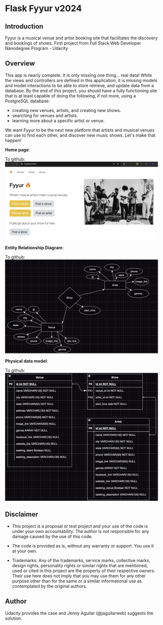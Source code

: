 # Flask Fyyur v2024

## Introduction
Fyyur is a musical venue and artist booking site that facilitates the discovery and bookings of shows. First project from Full Stack Web Developer Nanodegree Program - Udacity


## Overview
This app is nearly complete. It is only missing one thing… real data! While the views and controllers are defined in this application, it is missing models and model interactions to be able to store retrieve, and update data from a database. By the end of this project, you should have a fully functioning site that is at least capable of doing the following, if not more, using a PostgreSQL database:

- creating new venues, artists, and creating new shows.
- searching for venues and artists.
- learning more about a specific artist or venue.

We want Fyyur to be the next new platform that artists and musical venues can use to find each other, and discover new music shows. Let's make that happen!

**Home page**:

To github:
![imagen](https://github.com/jaguilarweb/flask-fyyur/blob/master/resources/home-page.png)

**Entity Relationship Diagram**:

To github:
![imagen](https://github.com/jaguilarweb/flask-fyyur/blob/master/resources/entidad_relacion.png)

**Physical data model**:

To github:
![imagen](https://github.com/jaguilarweb/flask-fyyur/blob/master/resources/modelo_fisico_datos.png)

## Disclaimer

- This project is a proposal or test project and your use of the code is under your own accountability. The author is not responsible for any damage caused by the use of this code.

- The code is provided as is, without any warranty or support. You use it at your own.

- Trademarks: Any of the trademarks, service marks, collective marks, design rights, personality rights or similar rights that are mentioned, used or cited in this project are the property of their respective owners. Their use here does not imply that you may use them for any other purpose other than for the same or a similar informational use as contemplated by the original authors.


## Author

Udacity provides the case and Jenny Aguilar (@jaguilarweb) suggests the solution.